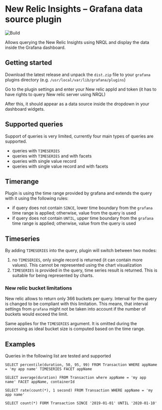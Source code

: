 # New Relic Insights – Grafana data source plugin

![Build](https://github.com/tomastauer/newrelic-grafana-insights/workflows/Build/badge.svg)

Allows querying the New Relic Insights using NRQL and display the data inside the Grafana dashboard.

## Getting started
Download the latest release and unpack the `dist.zip` file to your `grafana` plugins directory (e.g. `/usr/local/var/lib/grafana/plugins`)

Go to the plugin settings and enter your New relic appId and token (it has to have rights to query New relic server using NRQL)

After this, it should appear as a data source inside the dropdown in your dashboard widgets.

## Supported queries
Support of queries is very limited, currently four main types of queries are supported.

- queries with `TIMESERIES`
- queries with `TIMESERIES` and with facets
- queries with single value record
- queries with single value record and with facets

## Timerange
Plugin is using the time range provided by grafana and extends the query with it using the following rules:

- if query does not contain `SINCE`, lower time boundary from the `grafana` time range is applied; otherwise, value from the query is used
- if query does not contain `UNTIL`, upper time boundary from the `grafana` time range is applied; otherwise, value from the query is used

## Timeseries
By adding `TIMESERIES` into the query, plugin will switch between two modes:

1. no `TIMESERIES`, only single record is returned (it can contain more values). This cannot be represented using the chart visualization
2. `TIMESERIES` is provided in the query, time series result is returned. This is suitable for being represented by charts.

### New relic bucket limitations

New relic allows to return only 366 buckets per query. Interval for the query is changed to be compliant with this limitation. This means, that interval settings from `grafana` might not be taken into account if the number of buckets would exceed the limit.

Same applies for the `TIMESERIES` argument. It is omitted during the processing as ideal bucket size is computed based on the time range.

## Examples
Queries in the following list are tested and supported

```nrql
SELECT percentile(duration, 50, 95, 99) FROM Transaction WHERE appName = 'my app name' TIMESERIES FACET appName

SELECT average(duration) FROM Transaction where appName = 'my app name' FACET appName, containerId

SELECT rate(count(*), 1 second) FROM Transaction WHERE appName = 'my app name'

SELECT count(*) FORM Transaction SINCE '2019-01-01' UNTIL '2020-01-10'
```
